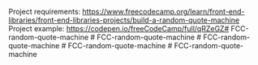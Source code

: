 Project requirements: https://www.freecodecamp.org/learn/front-end-libraries/front-end-libraries-projects/build-a-random-quote-machine
Project example: https://codepen.io/freeCodeCamp/full/qRZeGZ#   F C C - r a n d o m - q u o t e - m a c h i n e  
 #   F C C - r a n d o m - q u o t e - m a c h i n e  
 #   F C C - r a n d o m - q u o t e - m a c h i n e  
 #   F C C - r a n d o m - q u o t e - m a c h i n e  
 # FCC-random-quote-machine
